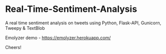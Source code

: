 # Real-Time-Sentiment-Analysis
A real time sentiment analysis on tweets using Python, Flask-API, Gunicorn, Tweepy &amp; TextBlob


Emolyzer demo - https://emolyzer.herokuapp.com/

Cheers!